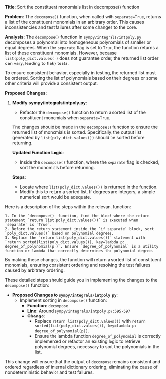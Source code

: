 **Title**: Sort the constituent monomials list in decompose() function

**Problem**: The `decompose()` function, when called with `separate=True`, returns a list of the constituent monomials in an arbitrary order. This causes inconsistencies and test failures after some changes to the core.

**Analysis**: The `decompose()` function in `sympy/integrals/intpoly.py` decomposes a polynomial into homogeneous polynomials of smaller or equal degrees. When the `separate` flag is set to `True`, the function returns a list of these constituent monomials. However, because `list(poly_dict.values())` does not guarantee order, the returned list order can vary, leading to flaky tests.

To ensure consistent behavior, especially in testing, the returned list must be ordered. Sorting the list of polynomials based on their degrees or some other criteria will provide a consistent output.

**Proposed Changes**:

1. **Modify sympy/integrals/intpoly.py**:
   - Refactor the `decompose()` function to return a sorted list of the constituent monomials when `separate=True`.

   The changes should be made in the `decompose()` function to ensure the returned list of monomials is sorted. Specifically, the output list generated by `list(poly_dict.values())` should be sorted before returning.

   **Updated Function Logic**:
   - Inside the `decompose()` function, where the `separate` flag is checked, sort the monomials before returning.

   **Steps**:
   - Locate where `list(poly_dict.values())` is returned in the function.
   - Modify this to return a sorted list. If degrees are integers, a simple numerical sort would be adequate.

Here is a description of the steps within the relevant function:
   
    1. In the `decompose()` function, find the block where the return statement `return list(poly_dict.values())` is executed when `separate` is `True`.
    2. Before the return statement inside the `if separate` block, sort `poly_dict.values()` based on polynomial degrees.
    3. Replace the `return list(poly_dict.values())` statement with `return sorted(list(poly_dict.values()), key=lambda p: degree_of_polynomial(p))`. Ensure `degree_of_polynomial` is a utility function or lambda that correctly determines the polynomial degree.

By making these changes, the function will return a sorted list of constituent monomials, ensuring consistent ordering and resolving the test failures caused by arbitrary ordering.

These detailed steps should guide you in implementing the changes to the `decompose()` function:
- **Proposed Changes to `sympy/integrals/intpoly.py`**:
   - Implement sorting in `decompose()` function:
      - **Function**: `decompose`
      - **Line**: Around `sympy/integrals/intpoly.py:595-597`
      - **Change**:
        - Replace `return list(poly_dict.values())` with `return sorted(list(poly_dict.values()), key=lambda p: degree_of_polynomial(p))`.
        - Ensure the lambda function `degree_of_polynomial` is correctly implemented or refactor an existing logic to retrieve polynomial degrees, necessary to sort the polynomials in the list.

This change will ensure that the output of `decompose` remains consistent and ordered regardless of internal dictionary ordering, eliminating the cause of nondeterministic behavior and test failures.